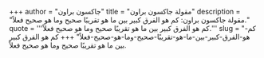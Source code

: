 +++
author = "جاكسون براون"
title = "مقولة جاكسون براون"
description = "مقولة جاكسون براون: كم هو الفرق كبير بين ما هو تقريبًا صحيح وما هو صحيح فعلاً."
quote = '''كم هو الفرق كبير بين ما هو تقريبًا صحيح وما هو صحيح فعلاً.''' 
slug = "كم-هو-الفرق-كبير-بين-ما-هو-تقريبًا-صحيح-وما-هو-صحيح-فعلاً"
+++
كم هو الفرق كبير بين ما هو تقريبًا صحيح وما هو صحيح فعلاً.
